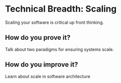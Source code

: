 # Technical Breadth: Scaling

Scaling your software is critical up front thinking.

## How do you prove it?

Talk about two paradigms for ensuring systems scale.

## How do you improve it?

Learn about scale in software architecture 

